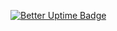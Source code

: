 [![Better Uptime Badge](https://betteruptime.com/status-badges/v1/monitor/jrl0.svg)](https://betteruptime.com/?utm_source=status_badge)
